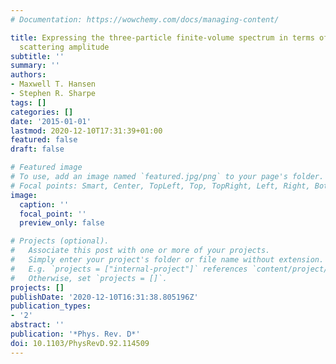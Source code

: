 ```yaml
---
# Documentation: https://wowchemy.com/docs/managing-content/

title: Expressing the three-particle finite-volume spectrum in terms of the three-to-three
  scattering amplitude
subtitle: ''
summary: ''
authors:
- Maxwell T. Hansen
- Stephen R. Sharpe
tags: []
categories: []
date: '2015-01-01'
lastmod: 2020-12-10T17:31:39+01:00
featured: false
draft: false

# Featured image
# To use, add an image named `featured.jpg/png` to your page's folder.
# Focal points: Smart, Center, TopLeft, Top, TopRight, Left, Right, BottomLeft, Bottom, BottomRight.
image:
  caption: ''
  focal_point: ''
  preview_only: false

# Projects (optional).
#   Associate this post with one or more of your projects.
#   Simply enter your project's folder or file name without extension.
#   E.g. `projects = ["internal-project"]` references `content/project/deep-learning/index.md`.
#   Otherwise, set `projects = []`.
projects: []
publishDate: '2020-12-10T16:31:38.805196Z'
publication_types:
- '2'
abstract: ''
publication: '*Phys. Rev. D*'
doi: 10.1103/PhysRevD.92.114509
---
```

